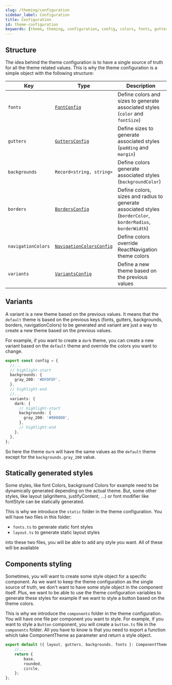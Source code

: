 ```yaml
---
slug: /theming/configuration
sidebar_label: Configuration
title: Configuration
id: theme-configuration
keywords: [theme, theming, configuration, config, colors, fonts, gutters, spacings, borders, navigation, variants]
---
```


## Structure

The idea behind the theme configuration is to have a single source of truth for all the theme related values.
This is why the theme configuration is a simple object with the following structure:

| Key                | Type                                                                            | Description                                                                                                  |
|--------------------|---------------------------------------------------------------------------------|--------------------------------------------------------------------------------------------------------------|
| `fonts`            | [`FontConfig`](/docs/theming/api-reference#fontconfig)                          | Define colors and sizes to generate associated styles (`color` and `fontSize`)                               |
| `gutters`          | [`GuttersConfig`](/docs/theming/api-reference#guttersconfig)                    | Define sizes to generate associated styles (`padding` and `margin`)                                          |
| `backgrounds`      | `Record<string, string>`                                                        | Define colors generate associated styles (`backgroundColor`)                                                 |
| `borders`          | [`BordersConfig`](/docs/theming/api-reference#bordersconfig)                    | Define colors, sizes and radius to generate associated styles (`borderColor`, `borderRadius`, `borderWidth`) |
| `navigationColors` | [`NavigationColorsConfig`](/docs/theming/api-reference#navigationcolorsconfig)  | Define colors override ReactNavigation theme colors                                                          |
| `variants`         | [`VariantsConfig`](/docs/theming/api-reference#variantsconfig)                  | Define a new theme based on the previous values                                                              |

## Variants
A variant is a new theme based on the previous values.
It means that the `default` theme is based on the previous keys (fonts, gutters, backgrounds, borders, navigationColors) 
to be generated and variant are just a way to create a new theme based on the previous values.

For example, if you want to create a `dark` theme, you can create a new variant based on the `default` theme and override the colors you want to change.

```ts title=/src/theme/theme.config.ts
export const config = {
  //...
  // highlight-start
  backgrounds: {
    gray_200: '#DFDFDF',
  }, 
  // highlight-end
  //...
  variants: {
    dark: {
      // highlight-start
      backgrounds: {
        gray_200: '#000000',
      },
      // highlight-end
    },
  },
};
```

So here the theme `dark` will have the same values as the `default` theme except for the `backgrounds.gray_200` value.

## Statically generated styles
Some styles, like font Colors, background Colors for example need to be dynamically generated depending on the actual theme.
But, some other styles, like layout (alignItems, justifyContent, ...) or font modifier like fontStyle can be statically generated.

This is why we introduce the `static` folder in the theme configuration.
You will have two files in this folder:
- `fonts.ts` to generate static font styles
- `layout.ts` to generate static layout styles

into these two files, you will be able to add any style you want.
All of these will be available

## Components styling
Sometimes, you will want to create some style object for a specific component.
As we want to keep the theme configuration as the single source of truth, we don't want to have some style object in the component itself.
Plus, we want to be able to use the theme configuration variables to generate these styles for example if we want to style a button based on the theme colors.

This is why we introduce the `components` folder in the theme configuration.
You will have one file per component you want to style.
For example, if you want to style a `Button` component, you will create a `button.ts` file in the `components` folder.
All you have to know is that you need to export a function which take ComponentTheme as parameter and return a style object.

```ts title=/src/theme/components/button.ts
export default ({ layout, gutters, backgrounds, fonts }: ComponentTheme) => {
    //...
    return {
        base,
        rounded,
        circle,
    };
};
```



